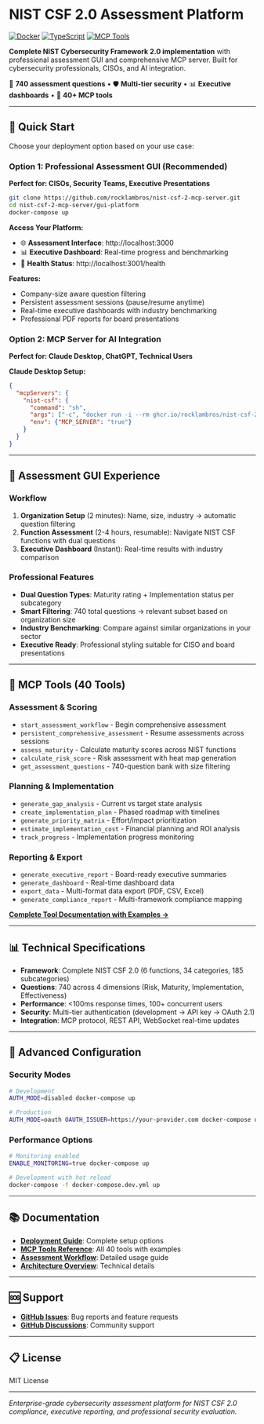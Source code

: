 # NIST CSF 2.0 Assessment Platform

[![Docker](https://img.shields.io/badge/Docker-Ready-2496ED?logo=docker&logoColor=white)](https://hub.docker.com/r/rocklambros/nist-csf-2-mcp-server)
[![TypeScript](https://img.shields.io/badge/TypeScript-5.x-blue.svg)](https://www.typescriptlang.org/)
[![MCP Tools](https://img.shields.io/badge/MCP%20Tools-40-purple.svg)](./PROMPTS.md)

**Complete NIST Cybersecurity Framework 2.0 implementation** with professional assessment GUI and comprehensive MCP server. Built for cybersecurity professionals, CISOs, and AI integration.

🎯 **740 assessment questions** • 🛡️ **Multi-tier security** • 📊 **Executive dashboards** • 🤖 **40+ MCP tools**

---

## 🚀 Quick Start

Choose your deployment option based on your use case:

### Option 1: Professional Assessment GUI (Recommended)

**Perfect for: CISOs, Security Teams, Executive Presentations**

```bash
git clone https://github.com/rocklambros/nist-csf-2-mcp-server.git
cd nist-csf-2-mcp-server/gui-platform
docker-compose up
```

**Access Your Platform:**
- 🌐 **Assessment Interface**: http://localhost:3000
- 📊 **Executive Dashboard**: Real-time progress and benchmarking  
- 🔧 **Health Status**: http://localhost:3001/health

**Features:**
- Company-size aware question filtering
- Persistent assessment sessions (pause/resume anytime)
- Real-time executive dashboards with industry benchmarking
- Professional PDF reports for board presentations

### Option 2: MCP Server for AI Integration

**Perfect for: Claude Desktop, ChatGPT, Technical Users**

**Claude Desktop Setup:**
```json
{
  "mcpServers": {
    "nist-csf": {
      "command": "sh",
      "args": ["-c", "docker run -i --rm ghcr.io/rocklambros/nist-csf-2-mcp-server:latest node dist/index.js 2>/dev/null"],
      "env": {"MCP_SERVER": "true"}
    }
  }
}
```

---

## 🎨 Assessment GUI Experience

### Workflow
1. **Organization Setup** (2 minutes): Name, size, industry → automatic question filtering
2. **Function Assessment** (2-4 hours, resumable): Navigate NIST CSF functions with dual questions
3. **Executive Dashboard** (Instant): Real-time results with industry comparison

### Professional Features
- **Dual Question Types**: Maturity rating + Implementation status per subcategory
- **Smart Filtering**: 740 total questions → relevant subset based on organization size
- **Industry Benchmarking**: Compare against similar organizations in your sector
- **Executive Ready**: Professional styling suitable for CISO and board presentations

---

## 🤖 MCP Tools (40 Tools)

### Assessment & Scoring
- `start_assessment_workflow` - Begin comprehensive assessment
- `persistent_comprehensive_assessment` - Resume assessments across sessions
- `assess_maturity` - Calculate maturity scores across NIST functions
- `calculate_risk_score` - Risk assessment with heat map generation
- `get_assessment_questions` - 740-question bank with size filtering

### Planning & Implementation  
- `generate_gap_analysis` - Current vs target state analysis
- `create_implementation_plan` - Phased roadmap with timelines
- `generate_priority_matrix` - Effort/impact prioritization
- `estimate_implementation_cost` - Financial planning and ROI analysis
- `track_progress` - Implementation progress monitoring

### Reporting & Export
- `generate_executive_report` - Board-ready executive summaries
- `generate_dashboard` - Real-time dashboard data
- `export_data` - Multi-format data export (PDF, CSV, Excel)
- `generate_compliance_report` - Multi-framework compliance mapping

**[Complete Tool Documentation with Examples →](./PROMPTS.md)**

---

## 📊 Technical Specifications

- **Framework**: Complete NIST CSF 2.0 (6 functions, 34 categories, 185 subcategories)
- **Questions**: 740 across 4 dimensions (Risk, Maturity, Implementation, Effectiveness)
- **Performance**: <100ms response times, 100+ concurrent users
- **Security**: Multi-tier authentication (development → API key → OAuth 2.1)
- **Integration**: MCP protocol, REST API, WebSocket real-time updates

---

## 🔧 Advanced Configuration

### Security Modes
```bash
# Development
AUTH_MODE=disabled docker-compose up

# Production
AUTH_MODE=oauth OAUTH_ISSUER=https://your-provider.com docker-compose up
```

### Performance Options
```bash
# Monitoring enabled
ENABLE_MONITORING=true docker-compose up

# Development with hot reload
docker-compose -f docker-compose.dev.yml up
```

---

## 📚 Documentation

- **[Deployment Guide](./DEPLOYMENT.md)**: Complete setup options
- **[MCP Tools Reference](./PROMPTS.md)**: All 40 tools with examples  
- **[Assessment Workflow](./PERSISTENT_ASSESSMENT_GUIDE.md)**: Detailed usage guide
- **[Architecture Overview](./ARCHITECTURE_IMPROVEMENT_PLAN.md)**: Technical details

---

## 🆘 Support

- **[GitHub Issues](https://github.com/rocklambros/nist-csf-2-mcp-server/issues)**: Bug reports and feature requests
- **[GitHub Discussions](https://github.com/rocklambros/nist-csf-2-mcp-server/discussions)**: Community support

---

## 📋 License

MIT License

---

*Enterprise-grade cybersecurity assessment platform for NIST CSF 2.0 compliance, executive reporting, and professional security evaluation.*